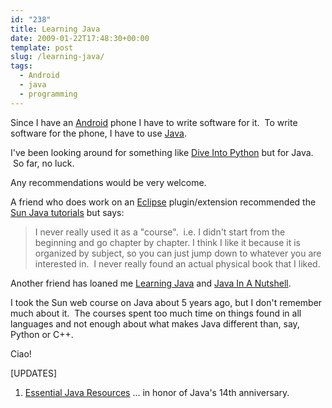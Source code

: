 ```yaml
---
id: "238"
title: Learning Java
date: 2009-01-22T17:48:30+00:00
template: post
slug: /learning-java/
tags:
  - Android
  - java
  - programming
---
```


Since I have an
[Android](http://en.wikipedia.org/wiki/Google_Android 'Wikipedia article on Google Android')
phone I have to write software for it.  To write software for the phone, I
have to use
[Java](http://en.wikipedia.org/wiki/Java_%28programming_language%29 'Wikipedia article for Java').

I've been looking around for something like
[Dive Into Python](http://diveintopython.org/) but for Java.  So far, no luck.

Any recommendations would be very welcome.<!-- more -->

A friend who does work on
an [Eclipse](http://www.eclipse.org/) plugin/extension recommended the
[Sun Java tutorials](http://java.sun.com/docs/books/tutorial/) but says:

> I never really used it as a "course".  i.e. I didn't start from the
> beginning and go chapter by chapter. I think I like it because it is
> organized by subject, so you can just jump down to whatever you are
> interested in.  I never really found an actual physical book that I liked.

Another friend has loaned me
[Learning Java](https://amzn.to/2pFIIuT) and [Java In A Nutshell](https://amzn.to/2IPcCWp).

I took the Sun web course on Java about 5 years ago, but I don't remember much
about it.  The courses spent too much time on things found in all languages
and not enough about what makes Java different than, say, Python or C++.

Ciao!

[UPDATES]

1.  [Essential Java Resources](http://www.ibm.com/developerworks/java/library/j-javaresources.html?ca=dgr-lnxw04JavaList) ...
    in honor of Java's 14th anniversary.
